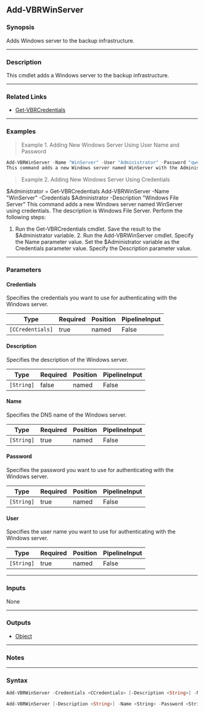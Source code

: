 Add-VBRWinServer
----------------

### Synopsis
Adds Windows server to the backup infrastructure.

---

### Description

This cmdlet adds a Windows server to the backup infrastructure.

---

### Related Links
* [Get-VBRCredentials](Get-VBRCredentials)

---

### Examples
> Example 1. Adding New Windows Server Using User Name and Password

```PowerShell
Add-VBRWinServer -Name "WinServer" -User "Administrator" -Password "qwerty" -Description "Windows File Server"
This command adds a new Windows server named WinServer with the Administrator user name and the qwerty password of the account. The description is Windows File Server.
```
> Example 2. Adding New Windows Server Using Credentials

$Administrator = Get-VBRCredentials
Add-VBRWinServer -Name "WinServer" -Credentials $Administrator -Description "Windows File Server"
This command adds a new Windows server named WinServer using credentials. The description is Windows File Server.
Perform the following steps:
1. Run the Get-VBRCredentials cmdlet. Save the result to the $Administrator variable. 2. Run the Add-VBRWinServer cmdlet. Specify the Name parameter value. Set the $Administrator variable as the Credentials parameter value. Specify the Description parameter value.

---

### Parameters
#### **Credentials**
Specifies the credentials you want to use for authenticating with the Windows server.

|Type            |Required|Position|PipelineInput|
|----------------|--------|--------|-------------|
|`[CCredentials]`|true    |named   |False        |

#### **Description**
Specifies the description of the Windows server.

|Type      |Required|Position|PipelineInput|
|----------|--------|--------|-------------|
|`[String]`|false   |named   |False        |

#### **Name**
Specifies the DNS name of the Windows server.

|Type      |Required|Position|PipelineInput|
|----------|--------|--------|-------------|
|`[String]`|true    |named   |False        |

#### **Password**
Specifies the password you want to use for authenticating with the Windows server.

|Type      |Required|Position|PipelineInput|
|----------|--------|--------|-------------|
|`[String]`|true    |named   |False        |

#### **User**
Specifies the user name you want to use for authenticating with the Windows server.

|Type      |Required|Position|PipelineInput|
|----------|--------|--------|-------------|
|`[String]`|true    |named   |False        |

---

### Inputs
None

---

### Outputs
* [Object](https://learn.microsoft.com/en-us/dotnet/api/System.Object)

---

### Notes

---

### Syntax
```PowerShell
Add-VBRWinServer -Credentials <CCredentials> [-Description <String>] -Name <String> [<CommonParameters>]
```
```PowerShell
Add-VBRWinServer [-Description <String>] -Name <String> -Password <String> -User <String> [<CommonParameters>]
```

